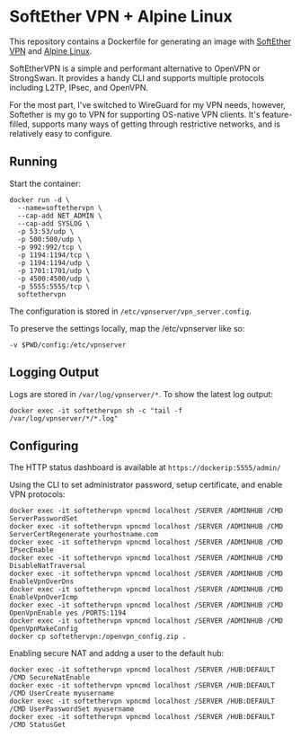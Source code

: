 # SoftEther VPN + Alpine Linux

This repository contains a Dockerfile for generating an image
with [SoftEther VPN](https://www.softether.org/) and [Alpine Linux](https://alpinelinux.org/).

SoftEtherVPN is a simple and performant alternative to OpenVPN or StrongSwan. It provides a
handy CLI and supports multiple protocols including L2TP, IPsec, and OpenVPN.

For the most part, I've switched to WireGuard for my VPN needs, however, Softether is my go
to VPN for supporting OS-native VPN clients. It's feature-filled, supports many ways of
getting through restrictive networks, and is relatively easy to configure.

## Running

Start the container:

    docker run -d \
      --name=softethervpn \
      --cap-add NET_ADMIN \
      --cap-add SYSLOG \
      -p 53:53/udp \
      -p 500:500/udp \
      -p 992:992/tcp \
      -p 1194:1194/tcp \
      -p 1194:1194/udp \
      -p 1701:1701/udp \
      -p 4500:4500/udp \
      -p 5555:5555/tcp \
      softethervpn

The configuration is stored in `/etc/vpnserver/vpn_server.config`.

To preserve the settings locally, map the /etc/vpnserver like so:

    -v $PWD/config:/etc/vpnserver

## Logging Output

Logs are stored in `/var/log/vpnserver/*`. To show the latest log output:

    docker exec -it softethervpn sh -c "tail -f /var/log/vpnserver/*/*.log"

## Configuring

The HTTP status dashboard is available at `https://dockerip:5555/admin/`

Using the CLI to set administrator password, setup certificate, and enable VPN protocols:

    docker exec -it softethervpn vpncmd localhost /SERVER /ADMINHUB /CMD ServerPasswordSet
    docker exec -it softethervpn vpncmd localhost /SERVER /ADMINHUB /CMD ServerCertRegenerate yourhostname.com
    docker exec -it softethervpn vpncmd localhost /SERVER /ADMINHUB /CMD IPsecEnable
    docker exec -it softethervpn vpncmd localhost /SERVER /ADMINHUB /CMD DisableNatTraversal
    docker exec -it softethervpn vpncmd localhost /SERVER /ADMINHUB /CMD EnableVpnOverDns
    docker exec -it softethervpn vpncmd localhost /SERVER /ADMINHUB /CMD EnableVpnOverIcmp
    docker exec -it softethervpn vpncmd localhost /SERVER /ADMINHUB /CMD OpenVpnEnable yes /PORTS:1194
    docker exec -it softethervpn vpncmd localhost /SERVER /ADMINHUB /CMD OpenVpnMakeConfig
    docker cp softethervpn:/openvpn_config.zip .

Enabling secure NAT and addng a user to the default hub:

    docker exec -it softethervpn vpncmd localhost /SERVER /HUB:DEFAULT /CMD SecureNatEnable
    docker exec -it softethervpn vpncmd localhost /SERVER /HUB:DEFAULT /CMD UserCreate myusername
    docker exec -it softethervpn vpncmd localhost /SERVER /HUB:DEFAULT /CMD UserPasswordSet myusername
    docker exec -it softethervpn vpncmd localhost /SERVER /HUB:DEFAULT /CMD StatusGet

